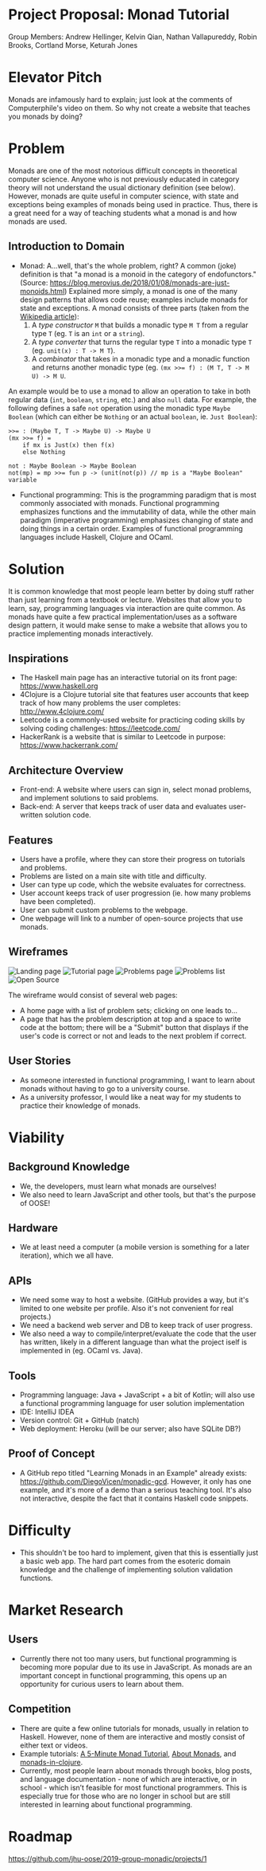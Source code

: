 # Project Proposal: Monad Tutorial
Group Members:
Andrew Hellinger,
Kelvin Qian,
Nathan Vallapureddy,
Robin Brooks,
Cortland Morse,
Keturah Jones

# Elevator Pitch

Monads are infamously hard to explain; just look at the comments of Computerphile's video on them. So why not create a website that teaches you monads by doing?

# Problem

Monads are one of the most notorious difficult concepts in theoretical computer science. Anyone who is not previously educated in category theory will not understand the usual dictionary definition (see below). However, monads are quite useful in computer science, with state and exceptions being examples of monads being used in practice. Thus, there is a great need for a way of teaching students what a monad is and how monads are used.

## Introduction to Domain

- Monad: A...well, that's the whole problem, right? A common (joke) definition is that "a monad is a monoid in the category of endofunctors." (Source: https://blog.merovius.de/2018/01/08/monads-are-just-monoids.html)
Explained more simply, a monad is one of the many design patterns that allows code reuse; examples include monads for state and exceptions. A monad consists of three parts (taken from the [Wikipedia article](https://en.wikipedia.org/wiki/Monad_(functional_programming))):
    1. A _type constructor_ `M` that builds a monadic type `M T` from a regular type `T` (eg. `T` is an `int` or a `string`).
    2. A _type converter_ that turns the regular type `T` into a monadic type `T` (eg. `unit(x) : T -> M T`).
    3. A _combinator_ that takes in  a monadic type and a monadic function and returns another monadic type (eg. `(mx >>= f) : (M T, T -> M U) -> M U`.

An example would be to use a monad to allow an operation to take in both regular data (`int`, `boolean`, `string`, etc.) and also `null` data. For example, the following defines a safe `not` operation using the monadic type `Maybe Boolean` (which can either be `Nothing` or an actual `boolean`, ie. `Just Boolean`):
```
>>= : (Maybe T, T -> Maybe U) -> Maybe U
(mx >>= f) =
    if mx is Just(x) then f(x)
    else Nothing

not : Maybe Boolean -> Maybe Boolean
not(mp) = mp >>= fun p -> (unit(not(p)) // mp is a "Maybe Boolean" variable
```

- Functional programming: This is the programming paradigm that is most commonly associated with monads. Functional programming emphasizes functions and the immutability of data, while the other main paradigm (imperative programming) emphasizes changing of state and doing things in a certain order. Examples of functional programming languages include Haskell, Clojure and OCaml.

# Solution

It is common knowledge that most people learn better by doing stuff rather than
just learning from a textbook or lecture. Websites that allow you to learn, say, programming languages via interaction are quite common. As monads have quite a few practical implementation/uses as a software design pattern, it would make sense to make a website that allows you to practice implementing monads interactively.

## Inspirations

- The Haskell main page has an interactive tutorial on its front page:
https://www.haskell.org
- 4Clojure is a Clojure tutorial site that features user accounts that keep track of how many problems the user completes:
http://www.4clojure.com/
- Leetcode is a commonly-used website for practicing coding skills by solving coding challenges:
https://leetcode.com/
- HackerRank is a website that is similar to Leetcode in purpose:
https://www.hackerrank.com/

## Architecture Overview

- Front-end: A website where users can sign in, select monad problems, and implement solutions to said problems.
- Back-end: A server that keeps track of user data and evaluates user-written solution code.

## Features

- Users have a profile, where they can store their progress on tutorials and problems.
- Problems are listed on a main site with title and difficulty.
- User can type up code, which the website evaluates for correctness.
- User account keeps track of user progression (ie. how many problems have been completed).
- User can submit custom problems to the webpage.
- One webpage will link to a number of open-source projects that use monads.

## Wireframes

![Landing page](https://lh3.googleusercontent.com/KCyogUEw2ZKSvJAUBdnxW7vChcTR0vRSOKaphBes8at2mwhWHG726t1e8CESLBTUnWKiyk008IOCJBnX0MKFCnR8xHST77gF0_9kIwEa_Ekn6H1VlgCDWugZW_Q1JztHa7tuuw0FpbeSTthmZwNZv2Vpn6PQLDvidI8NO_C3yCUYpjxegT_76gppaoMboZvLUkngy5_pBTMsvTT-kdOSpJ1k9EugdsS_DF5M6xoJULPxFkCFj8NzkGkOCIxq4ohfjlmzm_3vobRX_xHre8PXVkfGexQmHpHZukSW1brVV7CMgQRLDYEBQr1PLDwoQxFtnilU58jdX6WdnaJeCbm3newR1eYjvMi9b44MBZJLLMj-danXXq_-kDOT2NGHueytSwdo2qFWUitfjWdDyvxeXYTaVzafkEjUp-vv2qRgXlRjdS0AU06vG3XIJAYQHpUWg0sSSmWkRHWG3Gh66CnfZu97gcnzjtaCdg9Hi8LiKZ4uNBintWsKo-3bRV-JL_XQT9ebyiJh4WWWnp3NfCjIeM5BbYrYRdSp9XHCJkFM5ANsTXAv-SEDx68-cEXqKK4ccBOPKB1-Ua4kEVdu9rX2CNQKytB0wJpLy5UhdXmfOdchcf7S7vlA3TaMdfDrLAijENMxODUYgq1aYp4LmTumHJSsl8YNrdplq0noly4lxNKASfr6FPdl1Fg=w1080-h810-no)
![Tutorial page](https://lh3.googleusercontent.com/PPguzAXRwVoGdujYUjl879yBQpF427iMO57hp_B-VRkVZqiIyqF6mqmvcs_05snHGTj-sQV5nyA-r8-8Aeggif53gqob8NLafdEVgCYp9-bAYbuNuye6ODONcbPzdwlcp0r_uKs1ACrDyLMQfGL7IvKPMOJYtCjG9txPOfHIeT_80CAN6wkYxwWvIwHd35Hwa8ByCxnhXxszNxqcHoG_O3UCqNaUPQTn1ph542-_8D4LF-N3ZC0N89_Bwn6EtP7Y3AD95W5Te4UG9FdsZ-ORgbl5MN3zCiBori-7lsyaiaETCvrL7thuj1W0HHufz8Sc1UD2EZEVcdyGKSKcQeR-SvqUEucUHG-pmOs7iWnyc2nRzLRGnST7-s6u5vkt-aw1k1xA46_tKh6583JynOajHPM2-t94M8VjEvP2EZeb1xbwkwYHm3nIKfQqgDpc9H499tGmOASMRVwaSnRVQNQjpj1fXsXLpHc7gwg2GVb5Yu0owtlLJyqSqh-GhHrzAWlrcyQoXYxK1O3-FsSDuwfcpze2RRUo-v9T7qzZMl0B1XIwiZZLe2PLpzwAyAh01i2X_980JzX9LYbIbYGWcQNoZLhFthHS31MGITqvKfmrBlEvpCpSFPtL9EbAwqeOUlhRSQscqAG3Q8NAnZ1GBLJVkVC4MjfWCTTMTSWZXeoOeu5SL1AvHpKWqxs=w628-h837-no)
![Problems page](https://lh3.googleusercontent.com/EKd18eH3aTVI_1H9_DgtN7mxK1tPwUfFXYdunLyxI5Ki4NVqoSWNXGqUEnMdFtwqZing9PIZHmrbfcpVF2IU8zN4-BKke9CrA7ptxidIKPXsWncS7h_-O-6VIXk0bv26O2UZUPHGQ0PvwLlzzloRNz9L47yb4qNMbTHJ6d90NhPgyrZv6FoR_KZchbf7eoLHaqeUoXzI-C61Ar6SRVzfzFKX1Pdqk05LvCmpbh3hAE8ZVCkHojoBS39kXlL8YoqelW1sPFNWq0O9f1SPwdZRj4wJ7Sti_GpekTm5LHbpGVD_sT5SAsNfNuo3JOjAIJH4KP7H8TdGHPSn6_Qp0iYxCwQZXMUwT0s6LLjx7K9UpT7nYZsMqQS2ySUEf3epeKCcZC5hcpaPqg3MkStnLs0ZrpVkP5-QN2vGTm37xFv92WwKipl28aSfugynNdnmPA4H6Rg9A9YvT7IIxgbtDSDZQz9Sdyw1LYXZUHQ2aC5vYR5GXtvYlK-TFYbwnVgZeZvun86dtHt_H8zF810d9dgRBJ5rFfHfAE7-e7iMUbK4RQcvg2s5-DARqv61exXKIErTEmntMI0wDIophsM0QE3rq84W_Yk594v3Z1GIT6fS_UsdPXnzpJnT-5cDH8QfdwABOnLwfAu76FamkdgnwsOatMuy3gzes9lTpePvblwmBu9hjrvRd9e7tGU=w956-h837-no)
![Problems list](https://lh3.googleusercontent.com/35PQnaCIFOXcA5Z1yjLM-ndRX0aP61r6mp2qSjSBS-S6RL4jPPhBDS2JuC_OOlSnKQuE1KkxqRF9oZEESHJ5v7dEwbSUuZwaRxRyOWSZPKQYEOZS81XC16h7PNVt2XULvWzdxirkEQxzO4lb7B4WVyPhG4f94iUFYqweo2ZWTgwqYgP7RePYdaYKYq88ff5Mfj3igZGYaz-GvFG6Ml0shFG0Okkwqsap1z7ujqKOg1o02rSm3B98AqlT7T882WvVGsjoGsG1o3yUKiXfhVoOoxF8zMzIJJGDvRu_hJgvfxcPQAvj75iFZsGb6IC7wKAjnvIDGzDeTdADTMaTvmSgHM7upiGgpX88BVANhjCRqt6Q7ImyLM-4828ugdQAJ0_G0kEbaE8XjtBDS6dkJorgfK5p2vl-Ejqq9y_FtCYtQVc7D2vaGS4qM4g7pAK2nygLsPoD4UP4Ne4SRofSwysoLBHGuhHxTh-VCz2N2kmkKg70_Moa-dgPCxFuWn69gboOUZQbQ6NHsQVDQh8lwsAwizYCNXowcwQ4XA9rs7JlJFqJiuYSCmVddJ19VI2mALEzAHxAReku4sCbQY7mflqqFNL3HyJfneq73J7iO_cK3dJujO6szk6Y8tlP7rk40m1GIYld6BP6rX3L15ix8oTMHBArtKaTJ-VAnLWeLqjXMamSa2crILqDJWs=w1080-h810-no)
![Open Source](https://lh3.googleusercontent.com/RMtR6LorB6zw_agQxzMR3g3R3hnYx9_Jj5UjJF5nCmvU4hUoN0hLz7k7W2rx1vhLBzbBJm6D3k2Eijjg36JKqr5o_wUKJhVLQjVrJduUxv4FZHUlbIFypnVNhia7fsoCBvZ8RiGeoDai_V_7EwW-NqL_iJwtBCtqz6cI2u10QXcaJE8gKuqjyrRLigATNerksSwowMHhwO0rlxfE0U4UNA4Zj1oUKW_8K5NSAnRRnS2SlrIgVL1igtn_41Iu0ZB-BMswoI7ZKipP1M3dIo9QDmPMgC50u2BuclaIosL8esLq_mRDRK2zJLgneMiS5PwkfKDGLVewj5ZBqt_LsBS6Boo1g4ZU6OVZf20FAzwuZ1VANT5-37jTriId5GrMypbktOuqunMCl7kJKN9n4NKAbQcYxGeh-wBlSaLi8t9dt5eULKH9RY3A09lO2wBqtV4laEsj0Go3lMvnEQKvNo4u9YjQXlXFEdvuMOczodjLAU38n2uvcF2DeweileJkqkd0ZmVnWR3gJQjr_HXIo7rnrL7A2XbAJNIdAgokTGdCPKubLaG0-ZqBAI-U3StnwV0QoTsTjD7AF7PmPDPk50i0lpJyXCh6ceiQRRKd0zgcw5H_64uyXooactJAWhIS8n91Aqa485fEsjtaF5e4ejVhEpmHmnyTbvjtFslxVo_aAAHa5B3KdW8fyKI=w628-h837-no)


The wireframe would consist of several web pages:
- A home page with a list of problem sets; clicking on one leads to...
- A page that has the problem description at top and a space to write code at the bottom; there will be a "Submit" button that displays if the user's code is correct or not and leads to the next problem if correct.

## User Stories
- As someone interested in functional programming, I want to learn about monads without having to go to a university course.
- As a university professor, I would like a neat way for my students to practice their knowledge of monads.

# Viability

## Background Knowledge

- We, the developers, must learn what monads are ourselves!
- We also need to learn JavaScript and other tools, but that's the purpose of OOSE!    

## Hardware

- We at least need a computer (a mobile version is something for a later iteration), which we all have.

## APIs

- We need some way to host a website. (GitHub provides a way, but it's limited to one website per profile. Also it's not convenient for real projects.)
- We need a backend web server and DB to keep track of user progress.
- We also need a way to compile/interpret/evaluate the code that the user has written, likely in a different language than what the project iself is implemented in (eg. OCaml vs. Java).

## Tools

- Programming language: Java + JavaScript + a bit of Kotlin; will also use a functional programming language for user solution implementation
- IDE: IntelliJ IDEA
- Version control: Git + GitHub (natch)
- Web deployment: Heroku (will be our server; also have SQLite DB?)

## Proof of Concept

- A GitHub repo titled "Learning Monads in an Example" already exists: https://github.com/DiegoVicen/monadic-gcd. However, it only has one example, and it's more of a demo than a serious teaching tool. It's also not interactive, despite the fact that it contains Haskell code snippets.

# Difficulty

- This shouldn't be too hard to implement, given that this is essentially just a basic web app. The hard part comes from the esoteric domain knowledge and the challenge of implementing solution validation functions.

# Market Research

## Users

- Currently there not too many users, but functional programming is becoming more popular due to its use in JavaScript. As monads are an important concept in functional programming, this opens up an opportunity for curious users to learn about them.

## Competition

- There are quite a few online tutorials for monads, usually in relation to Haskell. However, none of them are interactive and mostly consist of either text or videos.
- Example tutorials: [A 5-Minute Monad Tutorial](http://www.cs.cornell.edu/~akhirsch/monads.html), [About Monads](https://www.haskell.org/tutorial/monads.html), and [monads-in-clojure](https://github.com/khinsen/monads-in-clojure).
- Currently, most people learn about monads through books, blog posts, and language documentation - none of which are interactive, or in school - which isn’t feasible for most functional programmers. This is especially true for those who are no longer in school but are still interested in learning about functional programming.

# Roadmap

https://github.com/jhu-oose/2019-group-monadic/projects/1
